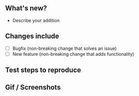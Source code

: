 ## What's new?
- Describe your addition

## Changes include
- [ ] Bugfix (non-breaking change that solves an issue)
- [ ] New feature (non-breaking change that adds functionality)

## Test steps to reproduce

## Gif / Screenshots
